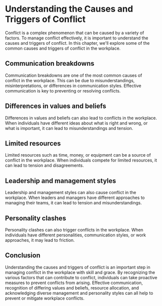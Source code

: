 Understanding the Causes and Triggers of Conflict
==================================================================================================

Conflict is a complex phenomenon that can be caused by a variety of factors. To manage conflict effectively, it is important to understand the causes and triggers of conflict. In this chapter, we'll explore some of the common causes and triggers of conflict in the workplace.

Communication breakdowns
------------------------

Communication breakdowns are one of the most common causes of conflict in the workplace. This can be due to misunderstandings, misinterpretations, or differences in communication styles. Effective communication is key to preventing or resolving conflicts.

Differences in values and beliefs
---------------------------------

Differences in values and beliefs can also lead to conflicts in the workplace. When individuals have different ideas about what is right and wrong, or what is important, it can lead to misunderstandings and tension.

Limited resources
-----------------

Limited resources such as time, money, or equipment can be a source of conflict in the workplace. When individuals compete for limited resources, it can lead to tension and disagreements.

Leadership and management styles
--------------------------------

Leadership and management styles can also cause conflict in the workplace. When leaders and managers have different approaches to managing their teams, it can lead to tension and misunderstandings.

Personality clashes
-------------------

Personality clashes can also trigger conflicts in the workplace. When individuals have different personalities, communication styles, or work approaches, it may lead to friction.

Conclusion
----------

Understanding the causes and triggers of conflict is an important step in managing conflict in the workplace with skill and grace. By recognizing the various factors that can contribute to conflict, individuals can take proactive measures to prevent conflicts from arising. Effective communication, recognition of differing values and beliefs, resource allocation, and acknowledging diverse management and personality styles can all help to prevent or mitigate workplace conflicts.
